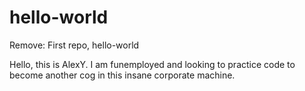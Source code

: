 # hello-world

Remove: First repo, hello-world

Hello, this is AlexY. I am funemployed and looking to practice code to become another cog in this insane corporate machine.
